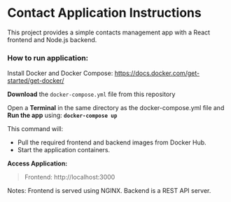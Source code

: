# Contact Application Instructions

This project provides a simple contacts management app with a React frontend and Node.js backend.


### **How to run application:**
 Install Docker and Docker Compose: https://docs.docker.com/get-started/get-docker/

 **Download** the `docker-compose.yml` file from this repository

 Open a **Terminal** in the same directory as the docker-compose.yml file and **Run the app** using:
**`docker-compose up`**

This command will:
- Pull the required frontend and backend images from Docker Hub.
- Start the application containers.


**Access Application:**
> Frontend: http://localhost:3000


Notes:
Frontend is served using NGINX.
Backend is a REST API server.
